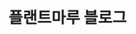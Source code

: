 ---
title: "플랜트마루 블로그" # 블로그 섹션의 제목
cascade:
  showDate: true
  showAuthor: true
  showSummary: true
  showReadingTime: true
  # Blowfish 테마에서 공유 버튼을 섹션 전체에 활성화하는 설정 (선택 사항)
  # 이 설정은 hugo.toml의 [params.share]를 덮어쓸 수 있습니다.
  # 이 부분이 없었다면 기본적으로 false일 수도 있습니다.
  share: true 
---